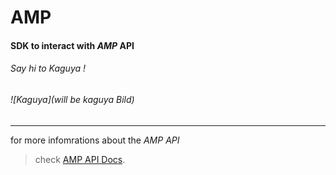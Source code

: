 # AMP

#### **SDK** to interact with *AMP* API 

###### Say hi to Kaguya !

###### ![Kaguya](will be kaguya Bild)
__________________________________________________

for more infomrations about the _AMP_ _API_
> check [AMP API Docs](https://api-docs.amp.cisco.com/api_resources?api_host=api.eu.amp.cisco.com&api_version=v1).

